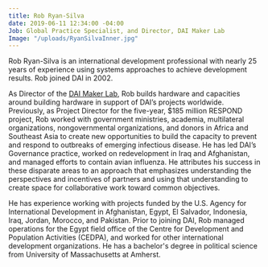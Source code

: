 ```yaml
---
title: Rob Ryan-Silva
date: 2019-06-11 12:34:00 -04:00
Job: Global Practice Specialist, and Director, DAI Maker Lab
Image: "/uploads/RyanSilvaInner.jpg"
---
```


Rob Ryan-Silva is an international development professional with nearly 25 years of experience using systems approaches to achieve development results. Rob joined DAI in 2002.

As Director of the [DAI Maker Lab](https://www.dai.com/our-work/solutions/dai-maker-lab), Rob builds hardware and capacities around building hardware in support of DAI’s projects worldwide. Previously, as Project Director for the five-year, $185 million RESPOND project, Rob worked with government ministries, academia, multilateral organizations, nongovernmental organizations, and donors in Africa and Southeast Asia to create new opportunities to build the capacity to prevent and respond to outbreaks of emerging infectious disease. He has led DAI’s Governance practice, worked on redevelopment in Iraq and Afghanistan, and managed efforts to contain avian influenza. He attributes his success in these disparate areas to an approach that emphasizes understanding the perspectives and incentives of partners and using that understanding to create space for collaborative work toward common objectives.

He has experience working with projects funded by the U.S. Agency for International Development in Afghanistan, Egypt, El Salvador, Indonesia, Iraq, Jordan, Morocco, and Pakistan. Prior to joining DAI, Rob managed operations for the Egypt field office of the Centre for Development and Population Activities (CEDPA), and worked for other international development organizations. He has a bachelor's degree in political science from University of Massachusetts at Amherst. 